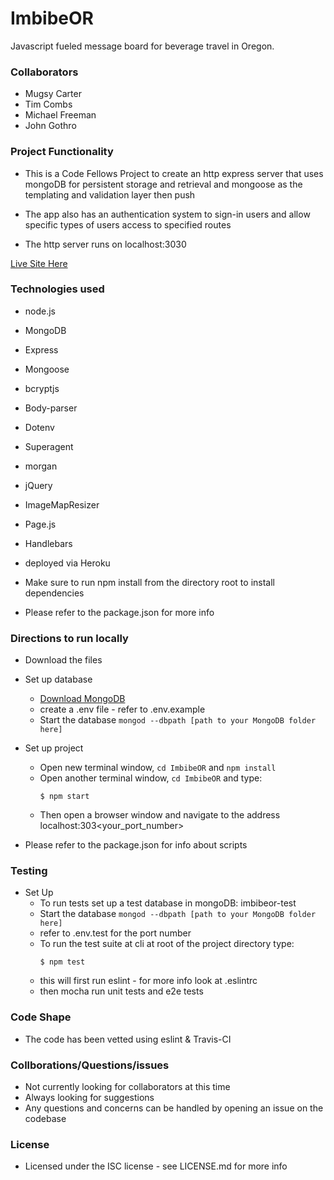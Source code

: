 # ImbibeOR
Javascript fueled message board for beverage travel in Oregon.

### Collaborators
  - Mugsy Carter
  - Tim Combs
  - Michael Freeman
  - John Gothro


### Project Functionality
  - This is a Code Fellows Project to create an http express server that uses mongoDB for persistent storage and retrieval and mongoose as the templating and validation layer then push 

  - The app also has an authentication system to sign-in users and allow specific types of users access to specified routes

  - The http server runs on localhost:3030

  [Live Site Here](http://Imbibe-OR.herokuapp.com/)


### Technologies used
  - node.js
  - MongoDB
  - Express
  - Mongoose
  - bcryptjs
  - Body-parser
  - Dotenv
  - Superagent
  - morgan
  - jQuery
  - ImageMapResizer
  - Page.js
  - Handlebars

  - deployed via Heroku

  - Make sure to run npm install from the directory root to install dependencies
  - Please refer to the package.json for more info


### Directions to run locally
  - Download the files
  - Set up database
    - [Download MongoDB](https://www.mongodb.com/download-center#community)
    - create a .env file - refer to .env.example
    - Start the database `mongod --dbpath [path to your MongoDB folder here]`
  - Set up project
    - Open new terminal window, `cd ImbibeOR` and `npm install`
    - Open another terminal window, `cd ImbibeOR` and type:
      ```
      $ npm start
      ``` 
    - Then open a browser window and navigate to the address localhost:303<your_port_number>

  - Please refer to the package.json for info about scripts


### Testing
  - Set Up
    - To run tests set up a test database in mongoDB: imbibeor-test
    - Start the database `mongod --dbpath [path to your MongoDB folder here]`
    - refer to .env.test for the port number
    - To run the test suite at cli at root of the project directory type:
      ```
      $ npm test
      ```
    - this will first run eslint - for more info look at .eslintrc
    - then mocha run unit tests and e2e tests


### Code Shape
  - The code has been vetted using eslint & Travis-CI

### Collborations/Questions/issues
  - Not currently looking for collaborators at this time
  - Always looking for suggestions
  - Any questions and concerns can be handled by opening an issue on the codebase

### License
  - Licensed under the ISC license - see LICENSE.md for more info
